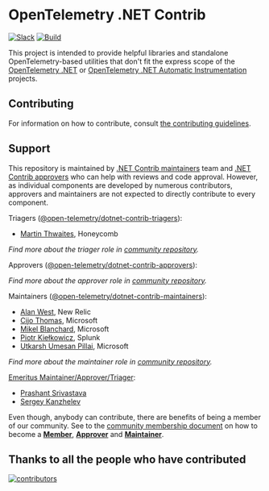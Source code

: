 # OpenTelemetry .NET Contrib

[![Slack](https://img.shields.io/badge/slack-@cncf/otel/dotnet-brightgreen.svg?logo=slack)](https://cloud-native.slack.com/archives/C01N3BC2W7Q)
[![Build](https://github.com/open-telemetry/opentelemetry-dotnet-contrib/actions/workflows/ci.yml/badge.svg?branch=main)](https://github.com/open-telemetry/opentelemetry-dotnet-contrib/actions/workflows/ci.yml)

This project is intended to provide helpful libraries and standalone
OpenTelemetry-based utilities that don't fit the express scope of the
[OpenTelemetry .NET](https://github.com/open-telemetry/opentelemetry-dotnet) or
[OpenTelemetry .NET Automatic
Instrumentation](https://github.com/open-telemetry/opentelemetry-dotnet-instrumentation)
projects.

## Contributing

For information on how to contribute, consult [the contributing
guidelines](./CONTRIBUTING.md).

## Support

This repository is maintained by [.NET Contrib
maintainers](https://github.com/orgs/open-telemetry/teams/dotnet-contrib-maintainers)
team and [.NET Contrib
approvers](https://github.com/orgs/open-telemetry/teams/dotnet-contrib-approvers)
who can help with reviews and code approval. However, as individual components
are developed by numerous contributors, approvers and maintainers are not
expected to directly contribute to every component.

Triagers
([@open-telemetry/dotnet-contrib-triagers](https://github.com/orgs/open-telemetry/teams/dotnet-contrib-triagers)):

* [Martin Thwaites](https://github.com/martinjt), Honeycomb

*Find more about the triager role in [community
repository](https://github.com/open-telemetry/community/blob/main/community-membership.md#triager).*

Approvers
([@open-telemetry/dotnet-contrib-approvers](https://github.com/orgs/open-telemetry/teams/dotnet-contrib-approvers)):

*Find more about the approver role in [community
repository](https://github.com/open-telemetry/community/blob/main/community-membership.md#approver).*

Maintainers
([@open-telemetry/dotnet-contrib-maintainers](https://github.com/orgs/open-telemetry/teams/dotnet-contrib-maintainers)):

* [Alan West](https://github.com/alanwest), New Relic
* [Cijo Thomas](https://github.com/cijothomas), Microsoft
* [Mikel Blanchard](https://github.com/CodeBlanch), Microsoft
* [Piotr Kie&#x142;kowicz](https://github.com/Kielek), Splunk
* [Utkarsh Umesan Pillai](https://github.com/utpilla), Microsoft

*Find more about the maintainer role in [community
repository](https://github.com/open-telemetry/community/blob/main/community-membership.md#maintainer).*

[Emeritus
Maintainer/Approver/Triager](https://github.com/open-telemetry/community/blob/main/community-membership.md#emeritus-maintainerapprovertriager):

* [Prashant Srivastava](https://github.com/srprash)
* [Sergey Kanzhelev](https://github.com/SergeyKanzhelev)

Even though, anybody can contribute, there are benefits of being a member of our
community. See to the [community membership
document](https://github.com/open-telemetry/community/blob/master/community-membership.md)
on how to become a
[**Member**](https://github.com/open-telemetry/community/blob/master/community-membership.md#member),
[**Approver**](https://github.com/open-telemetry/community/blob/master/community-membership.md#approver)
and
[**Maintainer**](https://github.com/open-telemetry/community/blob/master/community-membership.md#maintainer).

## Thanks to all the people who have contributed

[![contributors](https://contributors-img.web.app/image?repo=open-telemetry/opentelemetry-dotnet-contrib)](https://github.com/open-telemetry/opentelemetry-dotnet-contrib/graphs/contributors)
